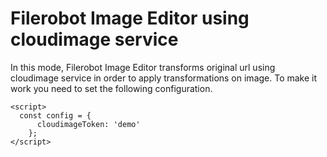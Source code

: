 # Filerobot Image Editor using cloudimage service

In this mode, Filerobot Image Editor transforms original url using cloudimage service in order to apply transformations on image.
To make it work you need to set the following configuration.

```
<script>
  const config = {
      cloudimageToken: 'demo'
    };
</script>
```